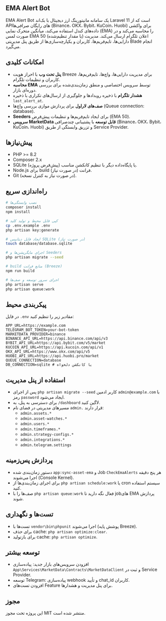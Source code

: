 ## EMA Alert Bot

EMA Alert Bot یک سامانه مانیتورینگ ارز دیجیتال با بک‌اند Laravel 11 است که از APIهای رایگان صرافی‌ها (Binance، OKX، Bybit، KuCoin، Huobi) برای واکشی داده‌های کندل استفاده می‌کند، میانگین متحرک نمایی (EMA) را محاسبه می‌کند و در صورت لمس EMA 50 (یا مقدار تنظیم‌شده) اعلان تلگرام ارسال می‌کند. مدیریت دارایی‌ها، تایم‌فریم‌ها، کاربران و یکپارچه‌سازی‌ها از طریق پنل مدیریتی Blade انجام می‌گیرد.

## امکانات کلیدی

- **پنل تحت وب** با احراز هویت Breeze برای مدیریت دارایی‌ها، واچ‌ها، تایم‌فریم‌ها، کاربران و تنظیمات تلگرام.
- **محاسبه EMA** توسط سرویس اختصاصی و منطق زمان‌بندی‌شده برای بررسی دوره‌ای بازار.
- **هشدار تلگرام** با ذخیره رویدادها و جلوگیری از ارسال‌های تکراری با ذخیره `last_alert_at`.
- **صف‌های لاراول** برای پردازش موازی بررسی واچ‌ها (Queue connection: database).
- **Seeders** برای ایجاد تایم‌فریم‌ها و تنظیمات پیش‌فرض (EMA 50).
- **سرویس MarketData قابل توسعه** با پشتیبانی چندصرافی (Binance، OKX، Bybit، KuCoin، Huobi) و تزریق وابستگی از طریق Service Provider.

## پیش‌نیازها

- PHP >= 8.2
- Composer 2.x
- SQLite (پیش‌فرض پروژه) یا پایگاه‌داده دیگر با تنظیم کانکشن مناسب.
- Node.js برای build فرانت (در صورت نیاز).
- Git (در صورت نیاز به کنترل نسخه).

## راه‌اندازی سریع

```bash
# نصب وابستگی‌ها
composer install
npm install

# کپی فایل محیط و تولید کلید
cp .env.example .env
php artisan key:generate

# ایجاد فایل دیتابیس SQLite (در صورت نیاز)
touch database/database.sqlite

# اجرای مایگریشن‌ها و Seeders
php artisan migrate --seed

# build منابع فرانت (Breeze)
npm run build

# اجرای سرور توسعه و صف‌ها
php artisan serve
php artisan queue:work
```

## پیکربندی محیط

در فایل `.env` مقادیر زیر را تنظیم کنید:

```dotenv
APP_URL=https://example.com
TELEGRAM_BOT_TOKEN=your-bot-token
MARKETDATA_PROVIDER=binance
BINANCE_API_URL=https://api.binance.com/api/v3
BYBIT_API_URL=https://api.bybit.com/v5/market
KUCOIN_API_URL=https://api.kucoin.com/api/v1
OKX_API_URL=https://www.okx.com/api/v5
HUOBI_API_URL=https://api.huobi.pro/market
QUEUE_CONNECTION=database
DB_CONNECTION=sqlite # یا کانکشن دلخواه
```

## استفاده از پنل مدیریت

- پس از اجرای `php artisan migrate --seed` کاربر ادمین `admin@example.com` با رمز `password` ایجاد می‌شود.
- برای دسترسی به پنل، به `/dashboard` لاگین کنید.
- مسیرهای مدیریتی در فضای نام `admin.` قرار دارند:
  - `admin.assets.*`
  - `admin.asset-watches.*`
  - `admin.users.*`
  - `admin.timeframes.*`
  - `admin.strategy-configs.*`
  - `admin.integrations.*`
  - `admin.telegram.settings`

## پردازش پس‌زمینه

- دستور زمان‌بندی شده `app:sync-asset-ema` و Job `CheckEmaAlerts` هر پنج دقیقه اجرا می‌شوند (Console Kernel).
- برای اجرای زمان‌بندی‌ها از `php artisan schedule:work` یا cron سیستم استفاده کنید.
- صف‌ها را با `php artisan queue:work` فعال نگه دارید تا jobهای EMA پردازش شوند.

## تست‌ها و نگهداری

- تست‌ها با `vendor\bin\phpunit` اجرا می‌شوند (پوشش پایه Breeze).
- برای حذف cache: `php artisan optimize:clear`.
- برای بازتولید cache: `php artisan optimize`.

## توسعه بیشتر

- افزودن سرویس‌های بازار جدید: پیاده‌سازی `App\Services\MarketData\Contracts\MarketDataClient` و ثبت در Service Provider.
- توسعه Telegram: پیاده‌سازی webhook و تأیید chat_id کاربران.
- افزودن تست‌های Feature برای پنل مدیریت و هشدارها.

## مجوز

این پروژه تحت مجوز MIT منتشر شده است.
